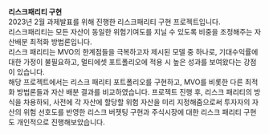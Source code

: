 **리스크패리티 구현**   
2023년 2월 과제발표를 위해 진행한 리스크패리티 구현 프로젝트입니다.  
리스크패리티는 모든 자산이 동일한 위험기여도를 지닐 수 있도록 비중을 조정해주는 자산배분 최적화 방법론입니다.  
리스크 패리티는 MVO의 한계점들을 극복하고자 제시된 모델 중 하나로, 기대수익률에 대한 가정이 불필요하고,
멀티에셋 포트폴리오에 적용 시 높은 성과를 보여왔다는 강점이 있습니다.  
해당 프로젝트에서는 리스크 패리티 포트폴리오를 구현하고, MVO를 비롯한 다른 최적화 방법론들과 자산 배분 결과를 비교하였습니다. 
프로젝트 진행 후, 리스크 패리티의 방식을 차용하되, 사전에 각 자산에 할당할 위험 자산을 미리 지정해줌으로써 
투자자의 자산의 위험 선호도를 반영한 리스크 버젯팅 구현과 주식시장에 대한 리스크 패리티 구현도 개인적으로 진행해보았습니다.
